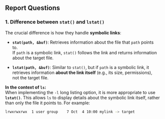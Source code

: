 ## Report Questions

### 1. Difference between `stat()` and `lstat()`

The crucial difference is how they handle **symbolic links**:

- **`stat(path, &buf)`**: Retrieves information about the file that `path` points to.  
  If `path` is a symbolic link, `stat()` follows the link and returns information about the target file.

- **`lstat(path, &buf)`**: Similar to `stat()`, but if `path` is a symbolic link, it retrieves information **about the link itself** (e.g., its size, permissions), not the target file.

**In the context of `ls`:**  
When implementing the `-l` long listing option, it is more appropriate to use **`lstat()`**. This allows `ls` to display details about the symbolic link itself, rather than only the file it points to. For example:

```bash
lrwxrwxrwx  1 user group    7 Oct  4 10:00 mylink -> target
